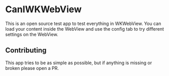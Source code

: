 # CanIWKWebView

This is an open source test app to test everything in WKWebView. You can load your content inside the WebView and use the config tab to try different settings on the WebView.

## Contributing

This app tries to be as simple as possible, but if anything is missing or broken please open a PR.